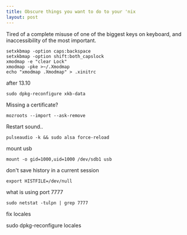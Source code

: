 ```yaml
---
title: Obscure things you want to do to your 'nix
layout: post
---
```


Tired of a complete misuse of one of the biggest keys on keyboard, and inaccessibility of the most important.

    setxkbmap -option caps:backspace
    setxkbmap -option shift:both_capslock
    xmodmap -e "clear Lock"
    xmodmap -pke >~/.Xmodmap
    echo "xmodmap .Xmodmap" > .xinitrc

after 13.10

    sudo dpkg-reconfigure xkb-data

Missing a certificate?

    mozroots --import --ask-remove

Restart sound..

    pulseaudio -k && sudo alsa force-reload

mount usb

    mount -o gid=1000,uid=1000 /dev/sdb1 usb

don't save history in a current session

    export HISTFILE=/dev/null

what is using port 7777

    sudo netstat -tulpn | grep 7777

fix locales

  sudo dpkg-reconfigure locales